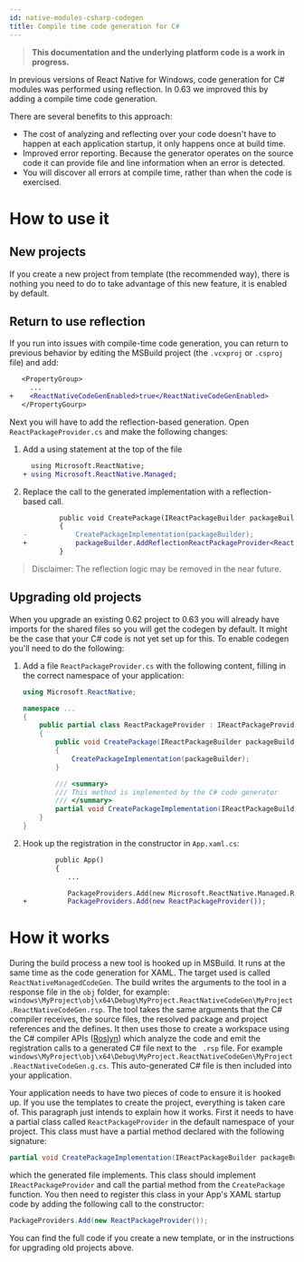 ```yaml
---
id: native-modules-csharp-codegen
title: Compile time code generation for C#
---
```


>**This documentation and the underlying platform code is a work in progress.**

In previous versions of React Native for Windows, code generation for C# modules was performed using reflection. In 0.63 we improved this by adding a compile time code generation.

There are several benefits to this approach:
* The cost of analyzing and reflecting over your code doesn't have to happen at each application startup, it only happens once at build time.
* Improved error reporting. Because the generator operates on the source code it can provide file and line information when an error is detected. 
* You will discover all errors at compile time, rather than when the code is exercised.

# How to use it
## New projects
If you create a new project from template (the recommended way), there is nothing you need to do to take advantage of this new feature, it is enabled by default.

## Return to use reflection
If you run into issues with compile-time code generation, you can return to previous behavior by editing the MSBuild project (the `.vcxproj` or `.csproj` file) and add:

```diff
   <PropertyGroup>
     ...
+    <ReactNativeCodeGenEnabled>true</ReactNativeCodeGenEnabled>
   </PropertyGourp>
```
Next you will have to add the reflection-based generation. Open `ReactPackageProvider.cs` and make the following changes:

1. Add a using statement at the top of the file
   ```diff
     using Microsoft.ReactNative;
   + using Microsoft.ReactNative.Managed;
   ```

1. Replace the call to the generated implementation with a reflection-based call.
   ```diff
            public void CreatePackage(IReactPackageBuilder packageBuilder)
            {
   -            CreatePackageImplementation(packageBuilder);
   +            packageBuilder.AddReflectionReactPackageProvider<ReactPackageProvider>();
            }
   ```

> Disclaimer: The reflection logic may be removed in the near future.

## Upgrading old projects
When you upgrade an existing 0.62 project to 0.63 you will already have imports for the shared files so you will get the codegen by default.
It might be the case that your C# code is not yet set up for this. To enable codegen you'll need to do the following:

1. Add a file `ReactPackageProvider.cs` with the following content, filling in the correct namespace of your application:
   ```c#
   using Microsoft.ReactNative;

   namespace ...
   {
       public partial class ReactPackageProvider : IReactPackageProvider
       {
           public void CreatePackage(IReactPackageBuilder packageBuilder)
           {
               CreatePackageImplementation(packageBuilder);
           }
   
           /// <summary>
           /// This method is implemented by the C# code generator
           /// </summary>
           partial void CreatePackageImplementation(IReactPackageBuilder packageBuilder);
       }
   }
   ```
2. Hook up the registration in the constructor in `App.xaml.cs`:
   ```diff
           public App()
           {
              ...

              PackageProviders.Add(new Microsoft.ReactNative.Managed.ReactPackageProvider());
   +          PackageProviders.Add(new ReactPackageProvider());
   ```

# How it works
During the build process a new tool is hooked up in MSBuild. It runs at the same time as the code generation for XAML. The target used is called `ReactNativeManagedCodeGen`. The build writes the arguments to the tool in a response file in the `obj` folder, for example: `windows\MyProject\obj\x64\Debug\MyProject.ReactNativeCodeGen\MyProject.ReactNativeCodeGen.rsp`. The tool takes the same arguments that the C# compiler receives, the source files, the resolved package and project references and the defines. It then uses those to create a workspace using the C# compiler APIs ([Roslyn](https://github.com/dotnet/roslyn)) which analyze the code and emit the registration calls to a generated C# file next to the ` .rsp`  file. For example `windows\MyProject\obj\x64\Debug\MyProject.ReactNativeCodeGen\MyProject.ReactNativeCodeGen.g.cs`. This auto-generated C# file is then included into your application.

Your application needs to have two pieces of code to ensure it is hooked up. If you use the templates to create the project, everything is taken care of. This paragraph just intends to explain how it works.
First it needs to have a partial class called `ReactPackageProvider` in the default namespace of your project. This class must have a partial method declared with the following signature:
```c#
partial void CreatePackageImplementation(IReactPackageBuilder packageBuilder);
``` 
which the generated file implements. This class should implement `IReactPackageProvider` and call the partial method from the `CreatePackage` function. 
You then need to register this class in your App's XAML startup code by adding the following call to the constructor:
```c#
PackageProviders.Add(new ReactPackageProvider());
```
You can find the full code if you create a new template, or in the instructions for upgrading old projects above.

